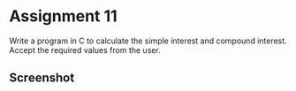 # Assignment 11

Write a program in C to calculate the simple interest and compound interest. Accept the required values from the user. 

## Screenshot
